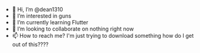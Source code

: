 - 👋 Hi, I’m @dean1310
- 👀 I’m interested in guns
- 🌱 I’m currently learning Flutter
- 💞️ I’m looking to collaborate on nothing right now
- 📫 How to reach me? I'm just trying to download something how do I get out of this????

<!---
dean1310/dean1310 is a ✨ special ✨ repository because its `README.md` (this file) appears on your GitHub profile.
You can click the Preview link to take a look at your changes.
--->

